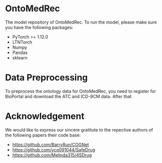 # OntoMedRec
The model repository of OntoMedRec. To run the model, please make sure you have the following packages:

* PyTorch >= 1.12.0
* LTNTorch
* Numpy
* Pandas
* sklearn

# Data Preprocessing
To preprocess the ontology data for OntoMedRec, you need to register for BioPortal and download the ATC and ICD-9CM data. After that

# Acknowledgement
We would like to express our sincere gratitute to the repective authors of the following papers their code base:

* https://github.com/BarryRun/COGNet
* https://github.com/ycq091044/SafeDrug
* https://github.com/Melinda315/4SDrug
